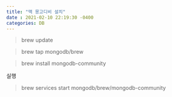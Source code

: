 ```yaml
---
title: "맥 몽고디비 설치"
date : 2021-02-10 22:19:30 -0400
categories: DB
---
```


> brew update

> brew tap mongodb/brew

> brew install mongodb-community

실행

> brew services start mongodb/brew/mongodb-community
